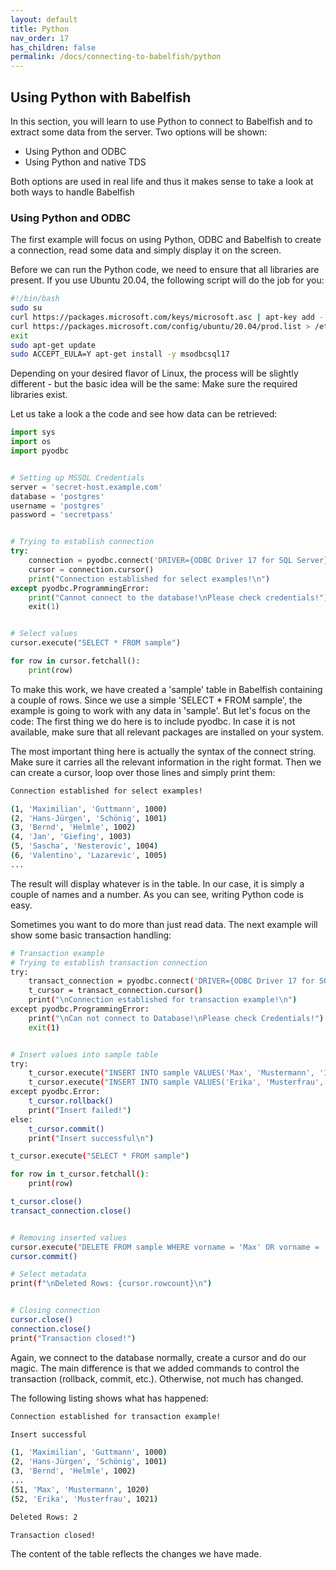 ```yaml
---
layout: default
title: Python
nav_order: 17
has_children: false
permalink: /docs/connecting-to-babelfish/python
---
```


## Using Python with Babelfish

In this section, you will learn to use Python to connect to Babelfish and to
extract some data from the server. Two options will be shown:

- Using Python and ODBC
- Using Python and native TDS

Both options are used in real life and thus it makes sense to take a look at
both ways to handle Babelfish


### Using Python and ODBC

The first example will focus on using Python, ODBC and Babelfish to create a
connection, read some data and simply display it on the screen.

Before we can run the Python code, we need to ensure that all libraries are
present. If you use Ubuntu 20.04, the following script will do the job
for you:

```bash
#!/bin/bash
sudo su
curl https://packages.microsoft.com/keys/microsoft.asc | apt-key add -
curl https://packages.microsoft.com/config/ubuntu/20.04/prod.list > /etc/apt/sources.list.d/mssql-release.list    # Ubuntu 20.04
exit
sudo apt-get update
sudo ACCEPT_EULA=Y apt-get install -y msodbcsql17
```

Depending on your desired flavor of Linux, the process will be slightly
different - but the basic idea will be the same: Make sure the required libraries
exist.

Let us take a look a the code and see how data can be retrieved:

```python
import sys
import os
import pyodbc


# Setting up MSSQL Credentials
server = 'secret-host.example.com'
database = 'postgres'
username = 'postgres'
password = 'secretpass'


# Trying to establish connection
try:
    connection = pyodbc.connect('DRIVER={ODBC Driver 17 for SQL Server};SERVER='+server+';DATABASE='+database+';UID='+username+';PWD='+ password)
    cursor = connection.cursor()
    print("Connection established for select examples!\n")
except pyodbc.ProgrammingError:
    print("Cannot connect to the database!\nPlease check credentials!")
    exit(1)


# Select values
cursor.execute("SELECT * FROM sample")

for row in cursor.fetchall():
    print(row)
```

To make this work, we have created a 'sample' table in Babelfish containing a
couple of rows. Since we use a simple 'SELECT * FROM sample',
the example is going to work with any data in 'sample'. But let's focus on the 
code: The first thing we do here is to include pyodbc. In case it is not 
available, make sure that all relevant packages are installed on your system. 

The most important thing here is actually the syntax of the connect string. Make
sure it carries all the relevant information in the right format. Then we can
create a cursor, loop over those lines and simply print them:

```bash
Connection established for select examples!

(1, 'Maximilian', 'Guttmann', 1000)
(2, 'Hans-Jürgen', 'Schönig', 1001)
(3, 'Bernd', 'Helmle', 1002)
(4, 'Jan', 'Giefing', 1003)
(5, 'Sascha', 'Nesterovic', 1004)
(6, 'Valentino', 'Lazarevic', 1005)
...
```

The result will display whatever is in the table. In our case, it is simply a
couple of names and a number. As you can see, writing Python code is easy.

Sometimes you want to do more than just read data. The next example will show
some basic transaction handling:

```bash
# Transaction example
# Trying to establish transaction connection
try:
    transact_connection = pyodbc.connect('DRIVER={ODBC Driver 17 for SQL Server};SERVER='+server+';DATABASE='+database+';UID='+username+';PWD='+ password, autocommit=False)
    t_cursor = transact_connection.cursor()
    print("\nConnection established for transaction example!\n")
except pyodbc.ProgrammingError:
    print("\nCan not connect to Database!\nPlease check Credentials!")
    exit(1)


# Insert values into sample table
try:
    t_cursor.execute("INSERT INTO sample VALUES('Max', 'Mustermann', '1020')")
    t_cursor.execute("INSERT INTO sample VALUES('Erika', 'Musterfrau', '1021')")
except pyodbc.Error:
    t_cursor.rollback()
    print("Insert failed!")
else:
    t_cursor.commit()
    print("Insert successful\n")

t_cursor.execute("SELECT * FROM sample")

for row in t_cursor.fetchall():
    print(row)

t_cursor.close()
transact_connection.close()


# Removing inserted values
cursor.execute("DELETE FROM sample WHERE vorname = 'Max' OR vorname = 'Erika'")
cursor.commit()

# Select metadata
print(f"\nDeleted Rows: {cursor.rowcount}\n")


# Closing connection
cursor.close()
connection.close()
print("Transaction closed!")
```

Again, we connect to the database normally, create a cursor and do our magic. The
main difference is that we added commands to control the transaction
(rollback, commit, etc.). Otherwise, not much has changed.

The following listing shows what has happened:

```bash
Connection established for transaction example!

Insert successful

(1, 'Maximilian', 'Guttmann', 1000)
(2, 'Hans-Jürgen', 'Schönig', 1001)
(3, 'Bernd', 'Helmle', 1002)
...
(51, 'Max', 'Mustermann', 1020)
(52, 'Erika', 'Musterfrau', 1021)

Deleted Rows: 2

Transaction closed!
```

The content of the table reflects the changes we have made.
